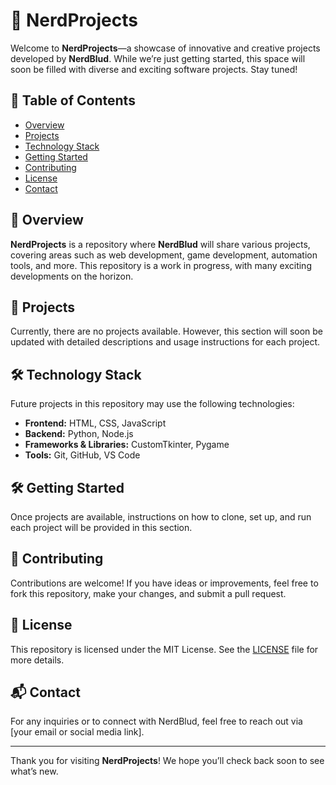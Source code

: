 # 🚀 NerdProjects

Welcome to **NerdProjects**—a showcase of innovative and creative projects developed by **NerdBlud**. While we’re just getting started, this space will soon be filled with diverse and exciting software projects. Stay tuned!

## 📄 Table of Contents

- [Overview](#overview)
- [Projects](#projects)
- [Technology Stack](#technology-stack)
- [Getting Started](#getting-started)
- [Contributing](#contributing)
- [License](#license)
- [Contact](#contact)

## 📝 Overview

**NerdProjects** is a repository where **NerdBlud** will share various projects, covering areas such as web development, game development, automation tools, and more. This repository is a work in progress, with many exciting developments on the horizon.

## 💼 Projects

Currently, there are no projects available. However, this section will soon be updated with detailed descriptions and usage instructions for each project.

## 🛠️ Technology Stack

Future projects in this repository may use the following technologies:

- **Frontend:** HTML, CSS, JavaScript
- **Backend:** Python, Node.js
- **Frameworks & Libraries:** CustomTkinter, Pygame
- **Tools:** Git, GitHub, VS Code

## 🛠️ Getting Started

Once projects are available, instructions on how to clone, set up, and run each project will be provided in this section.

## 🤝 Contributing

Contributions are welcome! If you have ideas or improvements, feel free to fork this repository, make your changes, and submit a pull request.

## 📜 License

This repository is licensed under the MIT License. See the [LICENSE](LICENSE) file for more details.

## 📬 Contact

For any inquiries or to connect with NerdBlud, feel free to reach out via [your email or social media link].

---

Thank you for visiting **NerdProjects**! We hope you’ll check back soon to see what’s new.
